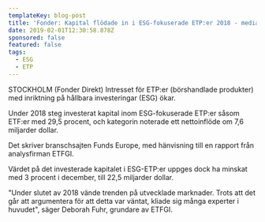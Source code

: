 ```yaml
---
templateKey: blog-post
title: 'Fonder: Kapital flödade in i ESG-fokuserade ETP:er 2018 - media'
date: 2019-02-01T12:30:58.878Z
sponsored: false
featured: false
tags:
  - ESG
  - ETP
---
```

STOCKHOLM (Fonder Direkt) Intresset för ETP:er (börshandlade produkter) med inriktning på hållbara investeringar (ESG) ökar.

Under 2018 steg investerat kapital inom ESG-fokuserade ETP:er såsom ETF:er med 29,5 procent, och kategorin noterade ett nettoinflöde om 7,6 miljarder dollar.

Det skriver branschsajten Funds Europe, med hänvisning till en rapport från analysfirman ETFGI.

Värdet på det investerade kapitalet i ESG-ETP:er uppges dock ha minskat med 3 procent i december, till 22,5 miljarder dollar.

"Under slutet av 2018 vände trenden på utvecklade marknader. Trots att det går att argumentera för att detta var väntat, kliade sig många experter i huvudet", säger Deborah Fuhr, grundare av ETFGI.

